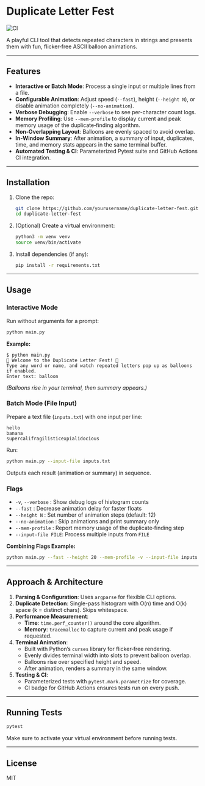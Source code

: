# Duplicate Letter Fest

![CI](https://github.com/mfenerich/duplicate-letter-fest/actions/workflows/ci.yml/badge.svg)

A playful CLI tool that detects repeated characters in strings and presents them with fun, flicker‑free ASCII balloon animations.

---

## Features

- **Interactive or Batch Mode**: Process a single input or multiple lines from a file.
- **Configurable Animation**: Adjust speed (`--fast`), height (`--height N`), or disable animation completely (`--no-animation`).
- **Verbose Debugging**: Enable `--verbose` to see per-character count logs.
- **Memory Profiling**: Use `--mem-profile` to display current and peak memory usage of the duplicate‑finding algorithm.
- **Non‑Overlapping Layout**: Balloons are evenly spaced to avoid overlap.
- **In‑Window Summary**: After animation, a summary of input, duplicates, time, and memory stats appears in the same terminal buffer.
- **Automated Testing & CI**: Parameterized Pytest suite and GitHub Actions CI integration.

---

## Installation

1. Clone the repo:
   ```bash
   git clone https://github.com/yourusername/duplicate-letter-fest.git
   cd duplicate-letter-fest
   ```
2. (Optional) Create a virtual environment:
   ```bash
   python3 -m venv venv
   source venv/bin/activate
   ```
3. Install dependencies (if any):
   ```bash
   pip install -r requirements.txt
   ```

---

## Usage

### Interactive Mode

Run without arguments for a prompt:

```bash
python main.py
```

**Example:**
```
$ python main.py
🎈 Welcome to the Duplicate Letter Fest! 🎈
Type any word or name, and watch repeated letters pop up as balloons if enabled.
Enter text: balloon
```
_(Balloons rise in your terminal, then summary appears.)_


### Batch Mode (File Input)

Prepare a text file (`inputs.txt`) with one input per line:
```
hello
banana
supercalifragilisticexpialidocious
```

Run:
```bash
python main.py --input-file inputs.txt
```

Outputs each result (animation or summary) in sequence.


### Flags

- `-v`, `--verbose`  : Show debug logs of histogram counts
- `--fast`           : Decrease animation delay for faster floats
- `--height N`       : Set number of animation steps (default: 12)
- `--no-animation`   : Skip animations and print summary only
- `--mem-profile`    : Report memory usage of the duplicate‑finding step
- `--input-file FILE`: Process multiple inputs from `FILE`

**Combining Flags Example:**
```bash
python main.py --fast --height 20 --mem-profile -v --input-file inputs.txt
```

---

## Approach & Architecture

1. **Parsing & Configuration**: Uses `argparse` for flexible CLI options.
2. **Duplicate Detection**: Single-pass histogram with O(n) time and O(k) space (k = distinct chars). Skips whitespace.
3. **Performance Measurement**:
   - **Time**: `time.perf_counter()` around the core algorithm.
   - **Memory**: `tracemalloc` to capture current and peak usage if requested.
4. **Terminal Animation**:
   - Built with Python’s `curses` library for flicker‑free rendering.
   - Evenly divides terminal width into slots to prevent balloon overlap.
   - Balloons rise over specified height and speed.
   - After animation, renders a summary in the same window.
5. **Testing & CI**:
   - Parameterized tests with `pytest.mark.parametrize` for coverage.
   - CI badge for GitHub Actions ensures tests run on every push.

---

## Running Tests

```bash
pytest
```

Make sure to activate your virtual environment before running tests.

---

## License

MIT